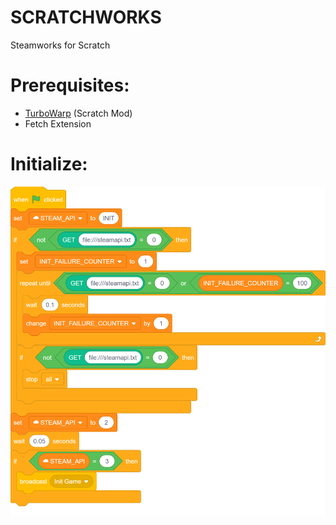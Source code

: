 # SCRATCHWORKS
Steamworks for Scratch

# Prerequisites:
- [TurboWarp](https://github.com/TurboWarp/desktop) (Scratch Mod)
- Fetch Extension

# Initialize:
![alt text](README_STUFF/init.png)
